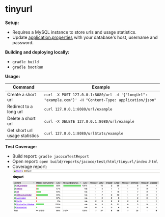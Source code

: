 # tinyurl

**Setup:**

* Requires a MySQL instance to store urls and usage statistics.
* Update [application.properties](src/main/resources/application.properties) with your database's host, username and password.

**Building and deploying locally:**

* `gradle build`
* `gradle bootRun`

**Usage:**

| Command                        | Example                                                                                               |
|--------------------------------|-------------------------------------------------------------------------------------------------------|
| Create a short url             | `curl -X POST 127.0.0.1:8080/url -d '{"longUrl": "example.com"}' -H "Content-Type: application/json"` |
| Redirect to a long url         | `curl 127.0.0.1:8080/url/example`                                                                     |
| Delete a short url             | `curl -X DELETE 127.0.0.1:8080/url/example`                                                           |
| Get short url usage statistics | `curl 127.0.0.1:8080/urlStats/example`                                                                |

**Test Coverage:**

* Build report: `gradle jacocoTestReport`
* Open report: `open build/reports/jacoco/test/html/tinyurl/index.html`
* Coverage report:
  ![test-coverage-report.png](src%2Ftest%2Fresources%2Ftest-coverage-report.png)
